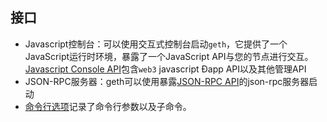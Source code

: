 ## 接口

* Javascript控制台：可以使用交互式控制台启动`geth`，它提供了一个JavaScript运行时环境，暴露了一个JavaScript API与您的节点进行交互。[Javascript Console API](https://github.com/ethereum/go-ethereum/wiki/JavaScript-Console)包含`web3` javascript Ðapp API以及其他管理API
* JSON-RPC服务器：geth可以使用暴露[JSON-RPC API](https://github.com/ethereum/wiki/wiki/JSON-RPC)的json-rpc服务器启动
* [命令行选项](https://github.com/ethereum/go-ethereum/wiki/Command-Line-Options)记录了命令行参数以及子命令。
